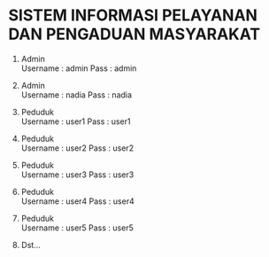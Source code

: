 # SISTEM INFORMASI PELAYANAN DAN PENGADUAN MASYARAKAT

1. Admin\
Username : admin
Pass : admin

2. Admin\
Username : nadia
Pass : nadia

1. Peduduk\
Username : user1
Pass : user1

2. Peduduk\
Username : user2
Pass : user2

3. Peduduk\
Username : user3
Pass : user3

4. Peduduk\
Username : user4
Pass : user4

5. Peduduk\
Username : user5
Pass : user5

6. Dst...